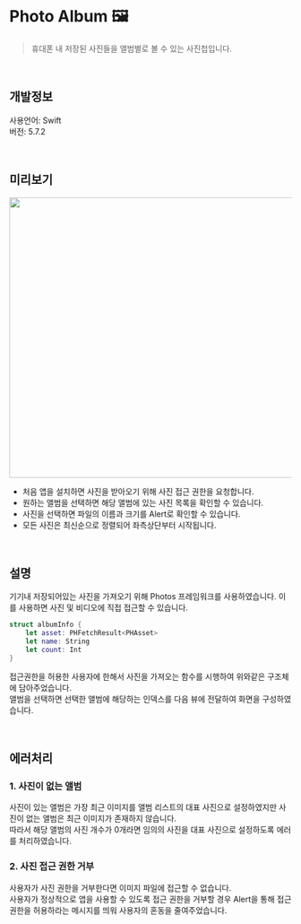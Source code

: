 # Photo Album 🖼️
> 휴대폰 내 저장된 사진들을 앨범별로 볼 수 있는 사진첩입니다.

</br>

## 개발정보
사용언어: Swift  
버전: 5.7.2

</br>

## 미리보기
<p align="center">
<img src="https://github.com/hililyy/photo-album/blob/main/image.png" width="700px" height="500px"/>
</p>

- 처음 앱을 설치하면 사진을 받아오기 위해 사진 접근 권한을 요청합니다.
- 원하는 앨범을 선택하면 해당 앨범에 있는 사진 목록을 확인할 수 있습니다.
- 사진을 선택하면 파일의 이름과 크기를 Alert로 확인할 수 있습니다.
- 모든 사진은 최신순으로 정렬되어 좌측상단부터 시작됩니다.

</br>

## 설명
기기내 저장되어있는 사진을 가져오기 위해 Photos 프레임워크를 사용하였습니다. 이를 사용하면 사진 및 비디오에 직접 접근할 수 있습니다.  


```swift
struct albumInfo {
    let asset: PHFetchResult<PHAsset>
    let name: String
    let count: Int
}
```
접근권한을 허용한 사용자에 한해서 사진을 가져오는 함수를 시행하여 위와같은 구조체에 담아주었습니다.  
앨범을 선택하면 선택한 앨범에 해당하는 인덱스를 다음 뷰에 전달하여 화면을 구성하였습니다.

</br>

## 에러처리
### 1. 사진이 없는 앨범  
사진이 있는 앨범은 가장 최근 이미지를 앨범 리스트의 대표 사진으로 설정하였지만 사진이 없는 앨범은 최근 이미지가 존재하지 않습니다.  
따라서 해당 앨범의 사진 개수가 0개라면 임의의 사진을 대표 사진으로 설정하도록 에러를 처리하였습니다.  

### 2. 사진 접근 권한 거부  
사용자가 사진 권한을 거부한다면 이미지 파일에 접근할 수 없습니다.  
사용자가 정상적으로 앱을 사용할 수 있도록 접근 권한을 거부할 경우 Alert을 통해 접근 권한을 허용하라는 메시지를 띄워 사용자의 혼동을 줄여주었습니다.  
